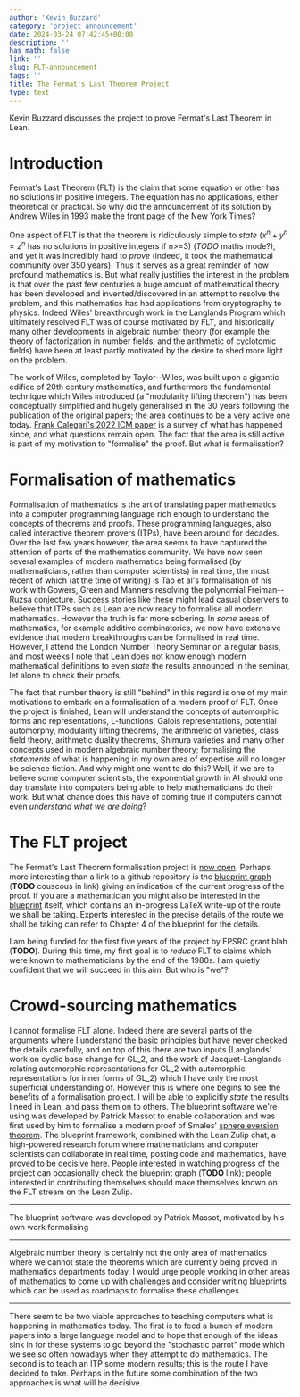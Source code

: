 ```yaml
---
author: 'Kevin Buzzard'
category: 'project announcement'
date: 2024-03-24 07:42:45+00:00
description: ''
has_math: false
link: ''
slug: FLT-announcement
tags: ''
title: The Fermat's Last Theorem Project
type: text
---
```


Kevin Buzzard discusses the project to prove Fermat's Last Theorem in Lean.

<!-- TEASER_END -->
# Introduction

Fermat's Last Theorem (FLT) is the claim that some equation or other has no solutions in positive integers. The equation has no applications, either theoretical or practical. So why did the announcement of its solution by Andrew Wiles in 1993 make the front page of the New York Times?

One aspect of FLT is that the theorem is ridiculously simple to *state* ($x^n+y^n=z^n$ has no solutions in positive integers if n>=3) (*TODO* maths mode?), and yet it was incredibly hard to *prove* (indeed, it took the mathematical community over 350 years). Thus it serves as a great reminder of how profound mathematics is. But what really justifies the interest in the problem is that over the past few centuries a huge amount of mathematical theory has been developed and invented/discovered in an attempt to resolve the problem, and this mathematics has had applications from cryptography to physics. Indeed Wiles' breakthrough work in the Langlands Program which ultimately resolved FLT was of course motivated by FLT, and historically many other developments in algebraic number theory (for example the theory of factorization in number fields, and the arithmetic of cyclotomic fields) have been at least partly motivated by the desire to shed more light on the problem.

The work of Wiles, completed by Taylor--Wiles, was built upon a gigantic edifice of 20th century mathematics, and furthermore the fundamental technique which Wiles introduced (a "modularity lifting theorem") has been conceptually simplified and hugely generalised in the 30 years following the publication of the original papers; the area continues to be a very active one today. [Frank Calegari's 2022 ICM paper](https://arxiv.org/abs/2109.14145) is a survey of what has happened since, and what questions remain open. The fact that the area is still active is part of my motivation to "formalise" the proof. But what is formalisation?

# Formalisation of mathematics

Formalisation of mathematics is the art of translating paper mathematics into a computer programming language rich enough to understand the concepts of theorems and proofs. These programming languages, also called interactive theorem provers (ITPs), have been around for decades. Over the last few years however, the area seems to have captured the attention of parts of the mathematics community. We have now seen several examples of modern mathematics being formalised (by mathematicians, rather than computer scientists) in real time, the most recent of which (at the time of writing) is Tao et al's formalisation of his work with Gowers, Green and Manners resolving the polynomial Freiman--Ruzsa conjecture. Success stories like these might lead casual observers to believe that ITPs such as Lean are now ready to formalise all modern mathematics. However the truth is far more sobering. In *some* areas of mathematics, for example additive combinatorics, we now have extensive evidence that modern breakthroughs can be formalised in real time. However, I attend the London Number Theory Seminar on a regular basis, and most weeks I note that Lean does not know enough modern mathematical definitions to even *state* the results announced in the seminar, let alone to check their proofs.

The fact that number theory is still "behind" in this regard is one of my main motivations to embark on a formalisation of a modern proof of FLT. Once the project is finished, Lean will understand the concepts of automorphic forms and representations, L-functions, Galois representations, potential automorphy, modularity lifting theorems, the arithmetic of varieties, class field theory, arithmetic duality theorems, Shimura varieties and many other concepts used in modern algebraic number theory; formalising the *statements* of what is happening in my own area of expertise will no longer be science fiction. And why might one want to do this? Well, if we are to believe some computer scientists, the exponential growth in AI should one day translate into computers being able to help mathematicians do their work. But what chance does this have of coming true if computers cannot even *understand what we are doing*?

# The FLT project

The Fermat's Last Theorem formalisation project is [now open](https://github.com/ImperialCollegeLondon/FLT). Perhaps more interesting than a link to a github repository is the [blueprint graph](https://legendary-couscous-yrrvjlg.pages.github.io/blueprint/dep_graph_document.html) (**TODO** couscous in link) giving an indication of the current progress of the proof. If you are a mathematician you might also be interested in the [blueprint](https://legendary-couscous-yrrvjlg.pages.github.io/blueprint/index.html) itself, which contains an in-progress LaTeX write-up of the route we shall be taking. Experts interested in the precise details of the route we shall be taking can refer to Chapter 4 of the blueprint for the details.

I am being funded for the first five years of the project by EPSRC grant blah (**TODO**). During this time, my first goal is to *reduce* FLT to claims which were known to mathematicians by the end of the 1980s. I am quietly confident that we will succeed in this aim. But who is "we"?

# Crowd-sourcing mathematics

I cannot formalise FLT alone. Indeed there are several parts of the arguments where I understand the basic principles but have never checked the details carefully, and on top of this there are two inputs (Langlands' work on cyclic base change for GL_2, and the work of Jacquet-Langlands relating automorphic representations for GL_2 with automorphic representations for inner forms of GL_2) which I have only the most superficial understanding of. However this is where one begins to see the benefits of a formalisation project. I will be able to explicitly *state* the results I need in Lean, and pass them on to others. The blueprint software we're using was developed by Patrick Massot to enable collaboration and was first used by him to formalise a modern proof of Smales' [sphere eversion theorem](link). The blueprint framework, combined with the Lean Zulip chat, a high-powered research forum where mathematicians and computer scientists can collaborate in real time, posting code and mathematics, have proved to be decisive here. People interested in watching progress of the project can occasionally check the blueprint graph (**TODO** link); people interested in contributing themselves should make themselves known on the FLT stream on the Lean Zulip. 

***********

The blueprint software was developed by Patrick Massot, motivated by his own work formalising 

*********
Algebraic number theory is certainly not the only area of mathematics where we cannot state the theorems which are currently being proved in mathematics departments today. I would urge people working in other areas of mathematics to come up with challenges and consider writing blueprints which can be used as roadmaps to formalise these challenges.

***********

 There seem to be two viable approaches to teaching computers what is happening in mathematics today. The first is to feed a bunch of modern papers into a large language model and to hope that enough of the ideas sink in for these systems to go beyond the "stochastic parrot" mode which we see so often nowadays when they attempt to do mathematics. The second is to teach an ITP some modern results; this is the route I have decided to take. Perhaps in the future some combination of the two approaches is what will be decisive.